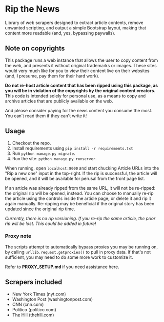 # Rip the News

Library of web scrapers designed to extract article contents, remove unwanted scripting, and output a simple Bootstrap layout, making that content more readable (and, yes, bypassing paywalls).

## Note on copyrights

This package runs a web instance that allows the user to copy content from the web, and presents it without original trademarks or images. These sites would very much like for you to view their content live on their websites (and, I presume, pay them for their hard work).

**Do not re-host article content that has been ripped using this package, as you will be in violation of the copyrights by the original content creators.** This code is intended solely for personal use, as a means to copy and archive articles that are publicly available on the web.

And please consider paying for the news content you consume the most. You can't read them if they can't write it!

## Usage

1. Checkout the repo.
2. Install requirements using `pip install -r requirements.txt`
3. Run `python manage.py migrate`.
4. Run the site: `python manage.py runserver`.

When running, open `localhost:8000` and start chucking Article URLs into the "Rip a new one" input in the top-right. If the rip is successful, the article will be opened, and it will be available for perusal from the front page list.

If an article was already ripped from the same URL, it will not be re-ripped: the original rip will be opened, instead. You can choose to manually re-rip the article using the controls inside the article page, or delete it and rip it again manually. Re-ripping may be beneficial if the original story has been updated since the original rip time.

*Currently, there is no rip versioning. If you re-rip the same article, the prior rip will be lost. This could be added in future!*

### Proxy note

The scripts attempt to automatically bypass proxies you may be running on, by calling `urllib.request.getproxies()` to pull in proxy data. If that's not sufficient, you may need to do some more work to customize it.

Refer to **PROXY_SETUP.md** if you need assistance here.

## Scrapers included

- New York Times (nyt.com)
- Washington Post (washingtonpost.com)
- CNN (cnn.com)
- Politico (politico.com)
- The Hill (thehill.com)
